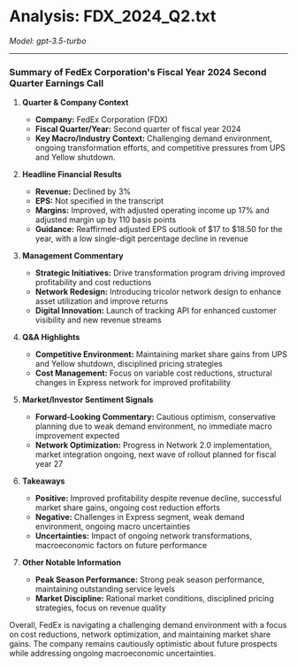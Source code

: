 # Analysis: FDX_2024_Q2.txt

*Model: gpt-3.5-turbo*

---

### Summary of FedEx Corporation's Fiscal Year 2024 Second Quarter Earnings Call

1. **Quarter & Company Context**
   - **Company:** FedEx Corporation (FDX)
   - **Fiscal Quarter/Year:** Second quarter of fiscal year 2024
   - **Key Macro/Industry Context:** Challenging demand environment, ongoing transformation efforts, and competitive pressures from UPS and Yellow shutdown.

2. **Headline Financial Results**
   - **Revenue:** Declined by 3%
   - **EPS:** Not specified in the transcript
   - **Margins:** Improved, with adjusted operating income up 17% and adjusted margin up by 110 basis points
   - **Guidance:** Reaffirmed adjusted EPS outlook of $17 to $18.50 for the year, with a low single-digit percentage decline in revenue

3. **Management Commentary**
   - **Strategic Initiatives:** Drive transformation program driving improved profitability and cost reductions
   - **Network Redesign:** Introducing tricolor network design to enhance asset utilization and improve returns
   - **Digital Innovation:** Launch of tracking API for enhanced customer visibility and new revenue streams

4. **Q&A Highlights**
   - **Competitive Environment:** Maintaining market share gains from UPS and Yellow shutdown, disciplined pricing strategies
   - **Cost Management:** Focus on variable cost reductions, structural changes in Express network for improved profitability

5. **Market/Investor Sentiment Signals**
   - **Forward-Looking Commentary:** Cautious optimism, conservative planning due to weak demand environment, no immediate macro improvement expected
   - **Network Optimization:** Progress in Network 2.0 implementation, market integration ongoing, next wave of rollout planned for fiscal year 27

6. **Takeaways**
   - **Positive:** Improved profitability despite revenue decline, successful market share gains, ongoing cost reduction efforts
   - **Negative:** Challenges in Express segment, weak demand environment, ongoing macro uncertainties
   - **Uncertainties:** Impact of ongoing network transformations, macroeconomic factors on future performance

7. **Other Notable Information**
   - **Peak Season Performance:** Strong peak season performance, maintaining outstanding service levels
   - **Market Discipline:** Rational market conditions, disciplined pricing strategies, focus on revenue quality

Overall, FedEx is navigating a challenging demand environment with a focus on cost reductions, network optimization, and maintaining market share gains. The company remains cautiously optimistic about future prospects while addressing ongoing macroeconomic uncertainties.